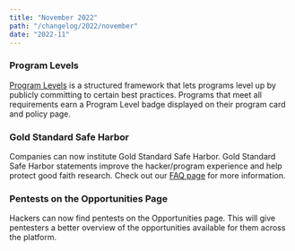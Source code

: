 ```yaml
---
title: "November 2022"
path: "/changelog/2022/november"
date: "2022-11"
---
```


### Program Levels
 [Program Levels](/programs/program-levels.html) is a structured framework that lets programs level up by publicly committing to certain best practices. Programs that meet all requirements earn a Program Level badge displayed on their program card and policy page.

### Gold Standard Safe Harbor
Companies can now institute Gold Standard Safe Harbor. Gold Standard Safe Harbor statements improve the hacker/program experience and help protect good faith research. Check out our [FAQ page](/programs/safe-harbor-faq.html) for more information.

### Pentests on the Opportunities Page
Hackers can now find pentests on the Opportunities page. This will give pentesters a better overview of the opportunities available for them across the platform.
